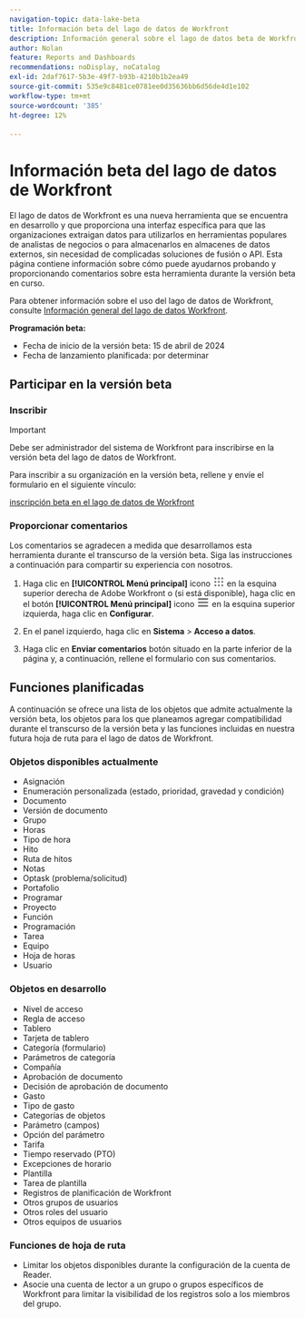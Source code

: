 ```yaml
---
navigation-topic: data-lake-beta
title: Información beta del lago de datos de Workfront
description: Información general sobre el lago de datos beta de Workfront
author: Nolan
feature: Reports and Dashboards
recommendations: noDisplay, noCatalog
exl-id: 2daf7617-5b3e-49f7-b93b-4210b1b2ea49
source-git-commit: 535e9c8481ce0781ee0d35636bb6d56de4d1e102
workflow-type: tm+mt
source-wordcount: '385'
ht-degree: 12%

---
```


# Información beta del lago de datos de Workfront

El lago de datos de Workfront es una nueva herramienta que se encuentra en desarrollo y que proporciona una interfaz específica para que las organizaciones extraigan datos para utilizarlos en herramientas populares de analistas de negocios o para almacenarlos en almacenes de datos externos, sin necesidad de complicadas soluciones de fusión o API. Esta página contiene información sobre cómo puede ayudarnos probando y proporcionando comentarios sobre esta herramienta durante la versión beta en curso.

Para obtener información sobre el uso del lago de datos de Workfront, consulte [Información general del lago de datos Workfront](/help/quicksilver/reports-and-dashboards/data-lake/data-lake-overview.md).

**Programación beta:**

* Fecha de inicio de la versión beta: 15 de abril de 2024
* Fecha de lanzamiento planificada: por determinar

## Participar en la versión beta

### Inscribir

>[!IMPORTANT]
>
>Debe ser administrador del sistema de Workfront para inscribirse en la versión beta del lago de datos de Workfront.

Para inscribir a su organización en la versión beta, rellene y envíe el formulario en el siguiente vínculo:

[inscripción beta en el lago de datos de Workfront](https://adobe.ly/workfrontdatalake)

### Proporcionar comentarios

Los comentarios se agradecen a medida que desarrollamos esta herramienta durante el transcurso de la versión beta. Siga las instrucciones a continuación para compartir su experiencia con nosotros.

1. Haga clic en **[!UICONTROL Menú principal]** icono ![Menú principal](/help/_includes/assets/main-menu-icon.png) en la esquina superior derecha de Adobe Workfront o (si está disponible), haga clic en el botón **[!UICONTROL Menú principal]** icono ![Menú principal](/help/_includes/assets/main-menu-icon-left-nav.png) en la esquina superior izquierda, haga clic en **Configurar**.

1. En el panel izquierdo, haga clic en **Sistema** > **Acceso a datos**.

1. Haga clic en **Enviar comentarios** botón situado en la parte inferior de la página y, a continuación, rellene el formulario con sus comentarios.

## Funciones planificadas

A continuación se ofrece una lista de los objetos que admite actualmente la versión beta, los objetos para los que planeamos agregar compatibilidad durante el transcurso de la versión beta y las funciones incluidas en nuestra futura hoja de ruta para el lago de datos de Workfront.

### Objetos disponibles actualmente

* Asignación
* Enumeración personalizada (estado, prioridad, gravedad y condición)
* Documento
* Versión de documento
* Grupo
* Horas
* Tipo de hora
* Hito
* Ruta de hitos
* Notas
* Optask (problema/solicitud)
* Portafolio
* Programar
* Proyecto
* Función
* Programación
* Tarea
* Equipo
* Hoja de horas
* Usuario

### Objetos en desarrollo

* Nivel de acceso
* Regla de acceso
* Tablero
* Tarjeta de tablero
* Categoría (formulario)
* Parámetros de categoría
* Compañía
* Aprobación de documento
* Decisión de aprobación de documento
* Gasto
* Tipo de gasto
* Categorías de objetos
* Parámetro (campos)
* Opción del parámetro
* Tarifa
* Tiempo reservado (PTO)
* Excepciones de horario
* Plantilla
* Tarea de plantilla
* Registros de planificación de Workfront
* Otros grupos de usuarios
* Otros roles del usuario
* Otros equipos de usuarios

### Funciones de hoja de ruta

* Limitar los objetos disponibles durante la configuración de la cuenta de Reader.
* Asocie una cuenta de lector a un grupo o grupos específicos de Workfront para limitar la visibilidad de los registros solo a los miembros del grupo.
